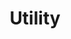 ---
guid: "8E08CB42-C521-4B1F-BF4E-2FDF29DE79F4"
title: "Utility"
description: "Explore the use of NFTs for securing physical items, property titles, and real-life non-art NFT use cases in Episode 32 of the podcast. #NFTs #Blockchain"
pubDate: "Tue, 12 Jul 2022 18:00:00 -0500"
itunes-explicit: "no"
itunes-episode: 32
itunes-episodeType: full

# More info
youtube-full: https://youtu.be/BZ6d0hCqoBI
discussion: https://twitter.com/fulldecent/status/1547034214738137088

# Timeline
timeline:
  - seconds: 0
    title: Intro
  - seconds: 59
    title: Use case demo-phygitals
  - seconds: 194
    title: Can NFTs make physical stuff secure?
  - seconds: 449
    title: Quick demo about how messages work
  - seconds: 737
    title: What utility do NFTs have?
  - seconds: 743
    title: How do property titles actually work?
  - seconds: 822
    title: Secret plan for people in blockchain to retire early
  - seconds: 975
    title: Digible hot take review!
  - seconds: 1010
    title: First takes Hot Wheels X WAX NFTs
  - seconds: 1038
    title: What is a real, live non-art NFT use case?


# File information
enclosure-url: "https://media.phor.net/csh/2022-07-12-episode-32.m4a"
enclosure-length: 24323202
enclosure-type: "audio/x-m4a"
itunes-duration: 1172
---